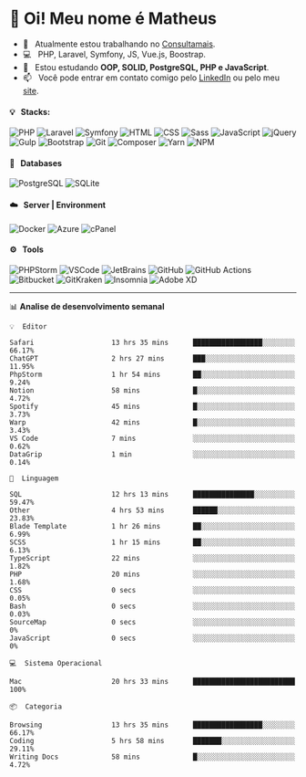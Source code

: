 # 👋 Oi! Meu nome é Matheus

- 🔭 &nbsp; Atualmente estou trabalhando no [Consultamais](https://consultamais.com.br/).
- 💻 &nbsp; PHP, Laravel, Symfony, JS, Vue.js, Boostrap.
- 🌱 &nbsp; Estou estudando **OOP, SOLID, PostgreSQL, PHP e JavaScript**.
- 📫 &nbsp; Você pode entrar em contato comigo pelo [LinkedIn](https://www.linkedin.com/in/matheuscamargoxavier/) ou pelo meu [site](https://matheuscamargo.co).

#### 💡 &nbsp; Stacks:
![PHP](https://img.shields.io/badge/-PHP-777BB4?&logo=php&logoColor=FFFFFF)
![Laravel](https://img.shields.io/badge/-Laravel-FF2D20?&logo=laravel&logoColor=FFFFFF)
![Symfony](https://img.shields.io/badge/-Symfony-000000?&logo=symfony&logoColor=FFFFFF)
![HTML](https://img.shields.io/badge/-HTML-E34F26?&logo=html5&logoColor=FFFFFF)
![CSS](https://img.shields.io/badge/-CSS-1572B6?&logo=css3&logoColor=FFFFFF)
![Sass](https://img.shields.io/badge/-Sass-CC6699?&logo=sass&logoColor=FFFFFF)
![JavaScript](https://img.shields.io/badge/-JavaScript-F7DF1E?&logo=javascript&logoColor=FFFFFF)
![jQuery](https://img.shields.io/badge/-jQuery-0769AD?&logo=jquery&logoColor=FFFFFF)
![Gulp](https://img.shields.io/badge/-Gulp-CF4647?&logo=gulp&logoColor=FFFFFF)
![Bootstrap](https://img.shields.io/badge/-Bootstrap-7952B3?&logo=bootstrap&logoColor=FFFFFF)
![Git](https://img.shields.io/badge/-Git-F05032?&logo=git&logoColor=FFFFFF)
![Composer](https://img.shields.io/badge/-Composer-885630?&logo=composer&logoColor=FFFFFF)
![Yarn](https://img.shields.io/badge/-Yarn-2C8EBB?&logo=yarn&logoColor=FFFFFF)
![NPM](https://img.shields.io/badge/-npm-CB3837?&logo=npm&logoColor=FFFFFF)

#### 💾 &nbsp; Databases
![PostgreSQL](https://img.shields.io/badge/-PostgreSQL-336791?&logo=PostgreSQL&logoColor=FFFFFF)
![SQLite](https://img.shields.io/badge/-SQLite-003B57?&logo=SQLite&logoColor=FFFFFF)

#### ☁️ &nbsp; Server | Environment
![Docker](https://img.shields.io/badge/-Docker-2496ED?&logo=docker&logoColor=FFFFFF)
![Azure](https://img.shields.io/badge/-Azure-0089D6?&logo=microsoft%20azure&logoColor=FFFFFF)
![cPanel](https://img.shields.io/badge/-cPanel-FF6C2C?&logo=cpanel&logoColor=FFFFFF)

#### ⚙️ &nbsp; Tools
![PHPStorm](https://img.shields.io/badge/-PHPStorm-000000?&logo=PHPStorm&logoColor=FFFFFF)
![VSCode](https://img.shields.io/badge/-VSCode-007ACC?&logo=Visual%20Studio%20Code&logoColor=FFFFFF) 
![JetBrains](https://img.shields.io/badge/-JetBrains-000000?&logo=jetbrains&logoColor=FFFFFF) 
![GitHub](https://img.shields.io/badge/-GitHub-181717?&logo=github&logoColor=FFFFFF) 
![GitHub Actions](https://img.shields.io/badge/-GitHub%20Actions-181717?&logo=GitHub%20Actions&logoColor=FFFFFF) 
![Bitbucket](https://img.shields.io/badge/-Bitbucket-0052CC?&logo=bitbucket&logoColor=FFFFFF)
![GitKraken](https://img.shields.io/badge/-GitKraken-179287?&logo=GitKraken&logoColor=FFFFFF)
![Insomnia](https://img.shields.io/badge/-Insomnia-5849BE?&logo=Insomnia&logoColor=FFFFFF)
![Adobe XD](https://img.shields.io/badge/-Adobe%20XD-FF61F6?&logo=adobe%20xd&logoColor=FFFFFF) 
_______

📊  **Analise de desenvolvimento semanal**
```text
💡  Editor

Safari                   13 hrs 35 mins      █████████████████░░░░░░░░     66.17%
ChatGPT                  2 hrs 27 mins       ███░░░░░░░░░░░░░░░░░░░░░░     11.95%
PhpStorm                 1 hr 54 mins        ██░░░░░░░░░░░░░░░░░░░░░░░      9.24%
Notion                   58 mins             █░░░░░░░░░░░░░░░░░░░░░░░░      4.72%
Spotify                  45 mins             █░░░░░░░░░░░░░░░░░░░░░░░░      3.73%
Warp                     42 mins             █░░░░░░░░░░░░░░░░░░░░░░░░      3.43%
VS Code                  7 mins              ░░░░░░░░░░░░░░░░░░░░░░░░░      0.62%
DataGrip                 1 min               ░░░░░░░░░░░░░░░░░░░░░░░░░      0.14%
```
```text
💬  Linguagem

SQL                      12 hrs 13 mins      ███████████████░░░░░░░░░░     59.47%
Other                    4 hrs 53 mins       ██████░░░░░░░░░░░░░░░░░░░     23.83%
Blade Template           1 hr 26 mins        ██░░░░░░░░░░░░░░░░░░░░░░░      6.99%
SCSS                     1 hr 15 mins        ██░░░░░░░░░░░░░░░░░░░░░░░      6.13%
TypeScript               22 mins             ░░░░░░░░░░░░░░░░░░░░░░░░░      1.82%
PHP                      20 mins             ░░░░░░░░░░░░░░░░░░░░░░░░░      1.68%
CSS                      0 secs              ░░░░░░░░░░░░░░░░░░░░░░░░░      0.05%
Bash                     0 secs              ░░░░░░░░░░░░░░░░░░░░░░░░░      0.03%
SourceMap                0 secs              ░░░░░░░░░░░░░░░░░░░░░░░░░         0%
JavaScript               0 secs              ░░░░░░░░░░░░░░░░░░░░░░░░░         0%
```
```text
💻  Sistema Operacional

Mac                      20 hrs 33 mins      █████████████████████████       100%
```
```text
📦  Categoria

Browsing                 13 hrs 35 mins      █████████████████░░░░░░░░     66.17%
Coding                   5 hrs 58 mins       ███████░░░░░░░░░░░░░░░░░░     29.11%
Writing Docs             58 mins             █░░░░░░░░░░░░░░░░░░░░░░░░      4.72%
```
